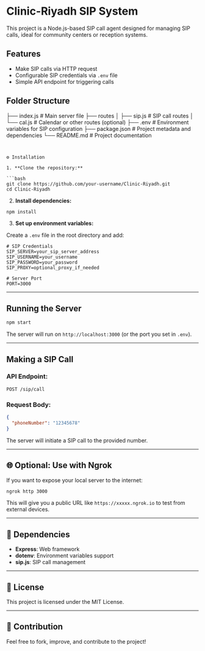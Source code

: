 # Clinic-Riyadh SIP System

This project is a Node.js-based SIP call agent designed for managing SIP calls, ideal for community centers or reception systems.

##  Features

- Make SIP calls via HTTP request
- Configurable SIP credentials via `.env` file
- Simple API endpoint for triggering calls

##  Folder Structure

├── index.js               # Main server file
├── routes
│   ├── sip.js             # SIP call routes
│   └── cal.js             # Calendar or other routes (optional)
├── .env                   # Environment variables for SIP configuration
├── package.json           # Project metadata and dependencies
└── README.md              # Project documentation
```


⚙️ Installation

1. **Clone the repository:**

```bash
git clone https://github.com/your-username/Clinic-Riyadh.git
cd Clinic-Riyadh
```

2. **Install dependencies:**

```bash
npm install
```

3. **Set up environment variables:**

Create a `.env` file in the root directory and add:

```
# SIP Credentials
SIP_SERVER=your_sip_server_address
SIP_USERNAME=your_username
SIP_PASSWORD=your_password
SIP_PROXY=optional_proxy_if_needed

# Server Port
PORT=3000
```

---

##  Running the Server

```bash
npm start
```

The server will run on `http://localhost:3000` (or the port you set in `.env`).

---

##  Making a SIP Call

### API Endpoint:

```
POST /sip/call
```

### Request Body:

```json
{
  "phoneNumber": "12345678"
}
```

The server will initiate a SIP call to the provided number.

---

## 🌐 Optional: Use with Ngrok

If you want to expose your local server to the internet:

```bash
ngrok http 3000
```

This will give you a public URL like `https://xxxxx.ngrok.io` to test from external devices.

---

## 📄 Dependencies

- **Express**: Web framework
- **dotenv**: Environment variables support
- **sip.js**: SIP call management

---

## 📃 License

This project is licensed under the MIT License.

---

## 🙌 Contribution

Feel free to fork, improve, and contribute to the project!

